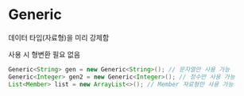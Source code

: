 # Generic
데이터 타입(자료형)을 미리 강제함

사용 시 형변환 필요 없음
```java
Generic<String> gen = new Generic<String>(); // 문자열만 사용 가능
Generic<Integer> gen2 = new Generic<Integer>(); // 정수만 사용 가능
List<Member> list = new ArrayList<>(); // Member 자료형만 사용 가능
```
